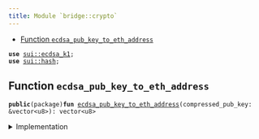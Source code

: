 ```yaml
---
title: Module `bridge::crypto`
---
```




-  [Function `ecdsa_pub_key_to_eth_address`](#bridge_crypto_ecdsa_pub_key_to_eth_address)


<pre><code><b>use</b> <a href="../sui/ecdsa_k1.md#sui_ecdsa_k1">sui::ecdsa_k1</a>;
<b>use</b> <a href="../sui/hash.md#sui_hash">sui::hash</a>;
</code></pre>



<a name="bridge_crypto_ecdsa_pub_key_to_eth_address"></a>

## Function `ecdsa_pub_key_to_eth_address`



<pre><code><b>public</b>(package)<b>fun</b> <a href="bridge/crypto.md#bridge_crypto_ecdsa_pub_key_to_eth_address">ecdsa_pub_key_to_eth_address</a>(compressed_pub_key: &vector&lt;u8&gt;): vector&lt;u8&gt;
</code></pre>



<details>
<summary>Implementation</summary>


<pre><code><b>public</b>(package) <b>fun</b> <a href="bridge/crypto.md#bridge_crypto_ecdsa_pub_key_to_eth_address">ecdsa_pub_key_to_eth_address</a>(compressed_pub_key: &vector&lt;u8&gt;): vector&lt;u8&gt; {
    // Decompress pub key
    <b>let</b> decompressed = ecdsa_k1::decompress_pubkey(compressed_pub_key);
    // Skip the first byte
    <b>let</b> (<b>mut</b> i, <b>mut</b> decompressed_64) = (1, vector[]);
    <b>while</b> (i &lt; 65) {
        decompressed_64.push_back(decompressed[i]);
        i = i + 1;
    };
    // Hash
    <b>let</b> hash = keccak256(&decompressed_64);
    // Take last 20 bytes
    <b>let</b> <b>mut</b> <b>address</b> = vector[];
    <b>let</b> <b>mut</b> i = 12;
    <b>while</b> (i &lt; 32) {
        <b>address</b>.push_back(hash[i]);
        i = i + 1;
    };
    <b>address</b>
}
</code></pre>



</details>
